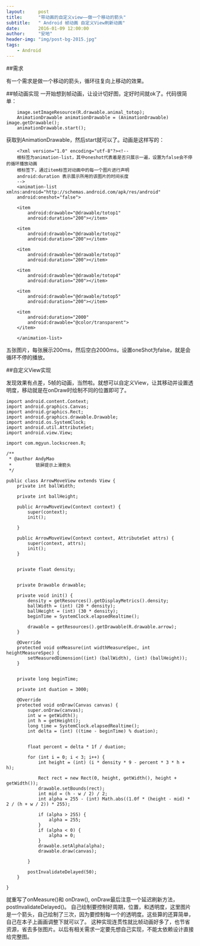```yaml
---
layout:     post
title:      "带动画的自定义view——做一个移动的箭头"
subtitle:   " Android 帧动画 自定义View刷新动画"
date:       2016-01-09 12:00:00
author:     "安地"
header-img: "img/post-bg-2015.jpg"
tags:
    - Android
--- 
```


##需求

 有一个需求是做一个移动的箭头，循环往复向上移动的效果。

 ##帧动画实现
一开始想到帧动画，让设计切好图，定好时间就ok了。代码很简单：
```    	
    image.setImageResource(R.drawable.animal_totop);
    AnimationDrawable animationDrawable = (AnimationDrawable) image.getDrawable();
    animationDrawable.start();
```    

获取到AnimationDrawable，然后start就可以了。动画是这样写的：
```	
	<?xml version="1.0" encoding="utf-8"?><!--
	根标签为animation-list，其中oneshot代表着是否只展示一遍，设置为false会不停的循环播放动画
	根标签下，通过item标签对动画中的每一个图片进行声明
	android:duration 表示展示所用的该图片的时间长度
 	-->
	<animation-list xmlns:android="http://schemas.android.com/apk/res/android"
    android:oneshot="false">

    <item
        android:drawable="@drawable/totop1"
        android:duration="200"></item>

    <item
        android:drawable="@drawable/totop2"
        android:duration="200"></item>

    <item
        android:drawable="@drawable/totop3"
        android:duration="200"></item>

    <item
        android:drawable="@drawable/totop4"
        android:duration="200"></item>

    <item
        android:drawable="@drawable/totop5"
        android:duration="200"></item>

    <item
        android:duration="2000"
        android:drawable="@color/transparent">
    </item>

	</animation-list>
```

五张图片，每张展示200ms，然后空白2000ms，设置oneShot为false，就是会循环不停的播放。

##自定义View实现

发现效果有点差，5帧的动画，当然啦。就想可以自定义View，让其移动并设置透明度，移动就是在onDraw时绘制不同的位置即可了。

 	import android.content.Context;
    import android.graphics.Canvas;
    import android.graphics.Rect;
    import android.graphics.drawable.Drawable;
    import android.os.SystemClock;
    import android.util.AttributeSet;
    import android.view.View;

    import com.mgyun.lockscreen.R;

    /**
     * @author AndyMao
     *         锁屏提示上滑箭头
     */

    public class ArrowMoveView extends View {
        private int ballWidth;

        private int ballHeight;

        public ArrowMoveView(Context context) {
            super(context);
            init();

        }

        public ArrowMoveView(Context context, AttributeSet attrs) {
            super(context, attrs);
            init();
        }


        private float density;


        private Drawable drawable;

        private void init() {
            density = getResources().getDisplayMetrics().density;
            ballWidth = (int) (20 * density);
            ballHeight = (int) (30 * density);
            beginTime = SystemClock.elapsedRealtime();

            drawable = getResources().getDrawable(R.drawable.arrow);
        }

        @Override
        protected void onMeasure(int widthMeasureSpec, int heightMeasureSpec) {
            setMeasuredDimension((int) (ballWidth), (int) (ballHeight));
        }


        private long beginTime;

        private int duation = 3000;

        @Override
        protected void onDraw(Canvas canvas) {
            super.onDraw(canvas);
            int w = getWidth();
            int h = getHeight();
            long time = SystemClock.elapsedRealtime();
            int delta = (int) ((time - beginTime) % duation);


            float percent = delta * 1f / duation;

            for (int i = 0; i < 3; i++) {
                int height = (int) (i * density * 9 - percent * 3 * h + h);

                Rect rect = new Rect(0, height, getWidth(), height + getWidth());
                drawable.setBounds(rect);
                int mid = (h - w / 2) / 2;
                int alpha = 255 - (int) Math.abs((1.0f * (height - mid) * 2 / (h + w / 2)) * 255);

                if (alpha > 255) {
                    alpha = 255;
                }
                if (alpha < 0) {
                    alpha = 0;
                }
                drawable.setAlpha(alpha);
                drawable.draw(canvas);

            }

            postInvalidateDelayed(50);
        }

    }

就重写了onMeasure()和 onDraw(), onDraw最后注意一个延迟刷新方法，postInvalidateDelayed()。
自己绘制要控制好周期，位置，和透明度，这里图片是一个箭头，自己绘制了三次，因为要控制每一个的透明度。这些算的还算简单，自己在本子上画画调整下就可以了。
这种实现连贯性就比帧动画好多了，也节省资源，省去多张图片。以后有相关需求一定要先想自己实现，不能太依赖设计直接给完整图。



